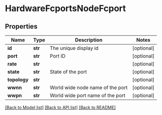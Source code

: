 # HardwareFcportsNodeFcport

## Properties
Name | Type | Description | Notes
------------ | ------------- | ------------- | -------------
**id** | **str** | The unique display id | [optional] 
**port** | **str** | Port ID | [optional] 
**rate** | **str** |  | [optional] 
**state** | **str** | State of the port | [optional] 
**topology** | **str** |  | [optional] 
**wwnn** | **str** | World wide node name of the port | [optional] 
**wwpn** | **str** | World wide port name of the port | [optional] 

[[Back to Model list]](../README.md#documentation-for-models) [[Back to API list]](../README.md#documentation-for-api-endpoints) [[Back to README]](../README.md)


